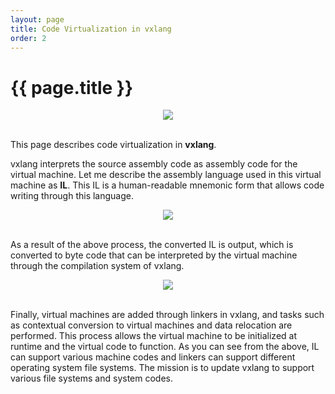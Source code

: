 ```yaml
---
layout: page
title: Code Virtualization in vxlang
order: 2
---
```


# {{ page.title }}

<div align="center">
      <img src="https://vxlang.github.io/image/vxlang-1.png" loop=infinite style="max-width: 100%; height: auto;" />
</div>
<br>

This page describes code virtualization in **vxlang**.   
  
vxlang interprets the source assembly code as assembly code for the virtual machine. Let me describe the assembly language used in this virtual machine as **IL**. This IL is a human-readable mnemonic form that allows code writing through this language. 

<div align="center">
      <img src="https://vxlang.github.io/image/il.png" loop=infinite style="max-width: 100%; height: auto;" />
</div>
<br>

As a result of the above process, the converted IL is output, which is converted to byte code that can be interpreted by the virtual machine through the compilation system of vxlang. 

<div align="center">
      <img src="https://vxlang.github.io/image/il-to-byte.png" loop=infinite style="max-width: 100%; height: auto;" />
</div>
<br>
  
Finally, virtual machines are added through linkers in vxlang, and tasks such as contextual conversion to virtual machines and data relocation are performed. This process allows the virtual machine to be initialized at runtime and the virtual code to function. As you can see from the above, IL can support various machine codes and linkers can support different operating system file systems. The mission is to update vxlang to support various file systems and system codes.

